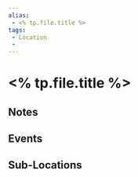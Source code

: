 ```yaml
---
alias: 
 - <% tp.file.title %>
tags: 
 - Location
 - 
---
```


# <% tp.file.title %>

## Notes


## Events


## Sub-Locations

